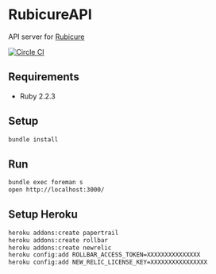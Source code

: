 # RubicureAPI
API server for [Rubicure](https://github.com/sue445/rubicure)

[![Circle CI](https://circleci.com/gh/sue445/rubicure_api.svg?style=svg)](https://circleci.com/gh/sue445/rubicure_api)

## Requirements
* Ruby 2.2.3

## Setup
```sh
bundle install
```

## Run
```sh
bundle exec foreman s
open http://localhost:3000/
```

## Setup Heroku
```sh
heroku addons:create papertrail
heroku addons:create rollbar
heroku addons:create newrelic
heroku config:add ROLLBAR_ACCESS_TOKEN=XXXXXXXXXXXXXXX
heroku config:add NEW_RELIC_LICENSE_KEY=XXXXXXXXXXXXXXXX
```
